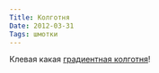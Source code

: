 ```yaml
---
Title: Колготня
Date: 2012-03-31
Tags: шмотки
---
```


Клевая какая [градиентная колготня](http://www.etsy.com/shop/BZRshop)!